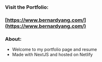 ### Visit the Portfolio:

### [https://www.bernardyang.com/](https://www.bernardyang.com/)

### About:

- Welcome to my portfolio page and resume
- Made with NextJS and hosted on Netlify
